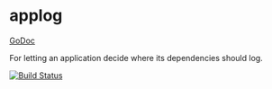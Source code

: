 # applog

[GoDoc](http://godoc.org/github.com/Mischanix/applog)

For letting an application decide where its dependencies should log.

[![Build Status](https://secure.travis-ci.org/Mischanix/applog.png?branch=master)](http://travis-ci.org/Mischanix/applog)

